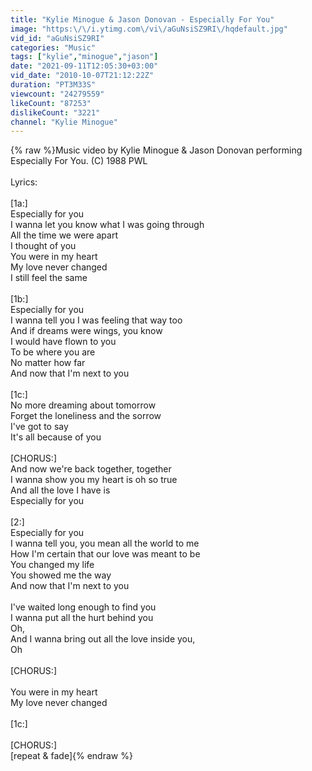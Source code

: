 ```yaml
---
title: "Kylie Minogue & Jason Donovan - Especially For You"
image: "https:\/\/i.ytimg.com\/vi\/aGuNsiSZ9RI\/hqdefault.jpg"
vid_id: "aGuNsiSZ9RI"
categories: "Music"
tags: ["kylie","minogue","jason"]
date: "2021-09-11T12:05:30+03:00"
vid_date: "2010-10-07T21:12:22Z"
duration: "PT3M33S"
viewcount: "24279559"
likeCount: "87253"
dislikeCount: "3221"
channel: "Kylie Minogue"
---
```

{% raw %}Music video by Kylie Minogue &amp; Jason Donovan performing Especially For You. (C) 1988 PWL<br /><br />Lyrics:<br /><br />[1a:]<br />Especially for you<br />I wanna let you know what I was going through<br />All the time we were apart<br />I thought of you<br />You were in my heart<br />My love never changed<br />I still feel the same<br /><br />[1b:]<br />Especially for you<br />I wanna tell you I was feeling that way too<br />And if dreams were wings, you know<br />I would have flown to you<br />To be where you are<br />No matter how far<br />And now that I'm next to you<br /><br />[1c:]<br />No more dreaming about tomorrow<br />Forget the loneliness and the sorrow<br />I've got to say<br />It's all because of you<br /><br />[CHORUS:]<br />And now we're back together, together<br />I wanna show you my heart is oh so true<br />And all the love I have is<br />Especially for you<br /><br />[2:]<br />Especially for you<br />I wanna tell you, you mean all the world to me<br />How I'm certain that our love was meant to be<br />You changed my life<br />You showed me the way<br />And now that I'm next to you<br /><br />I've waited long enough to find you<br />I wanna put all the hurt behind you<br />Oh,<br />And I wanna bring out all the love inside you,<br />Oh<br /><br />[CHORUS:]<br /><br />You were in my heart<br />My love never changed<br /><br />[1c:]<br /><br />[CHORUS:]<br />[repeat &amp; fade]{% endraw %}
